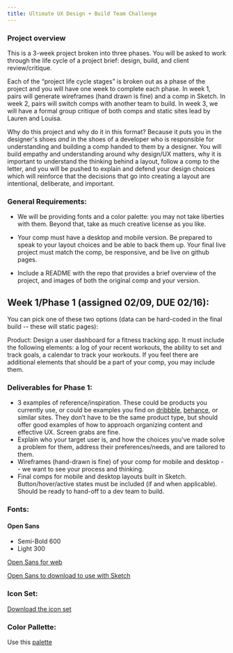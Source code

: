 ```yaml
---
title: Ultimate UX Design + Build Team Challenge
---
```


### Project overview

This is a 3-week project broken into three phases. You will be asked to work through the life cycle of a project brief: design, build, and client review/critique.

Each of the “project life cycle stages” is broken out as a phase of the project and you will have one week to complete each phase. In week 1, pairs will generate wireframes (hand drawn is fine) and a comp in Sketch. In week 2, pairs will switch comps with another team to build. In week 3, we will have a formal group critique of both comps and static sites lead by Lauren and Louisa.

Why do this project and why do it in this format? Because it puts you in the designer's shoes _and_ in the shoes of a developer who is responsible for understanding and building a comp handed to them by a designer. You will build empathy and understanding around why design/UX matters, why it is important to understand the thinking behind a layout, follow a comp to the letter, and you will be pushed to explain and defend your design choices which will reinforce that the decisions that go into creating a layout are intentional, deliberate, and important.

### General Requirements:

- We will be providing fonts and a color palette: you may not take liberties with them. Beyond that, take as much creative license as you like.

 - Your comp must have a desktop and mobile version. Be prepared to speak to your layout choices and be able to back them up.
Your final live project must match the comp, be responsive, and be live on github pages.

 - Include a README with the repo that provides a brief overview of the project, and images of both the original comp and your version.



## Week 1/Phase 1 (assigned 02/09, DUE 02/16):

You can pick one of these two options (data can be hard-coded in the final build -- these will static pages):

Product: Design a user dashboard for a fitness tracking app. It must include the following elements: a log of your recent workouts, the ability to set and track goals, a calendar to track your workouts. If you feel there are additional elements that should be a part of your comp, you may include them.

### Deliverables for Phase 1:

 - 3 examples of reference/inspiration. These could be products you currently use, or could be examples you find on [dribbble](https://dribbble.com/), [behance](https://www.behance.net/), or similar sites. They don’t have to be the same product type, but should offer good examples of how to approach organizing content and effective UX. Screen grabs are fine.
 - Explain who your target user is, and how the choices you’ve made solve a problem for them, address their preferences/needs, and are tailored to them.
 - Wireframes (hand-drawn is fine) of your comp for mobile and desktop -- we want to see your process and thinking.
 - Final comps for mobile and desktop layouts built in Sketch. Button/hover/active states must be included (if and when applicable). Should be ready to hand-off to a dev team to build.


### Fonts:

#### Open Sans

- Semi-Bold 600
- Light 300

[Open Sans for web](https://fonts.google.com/specimen/Open+Sans)

[Open Sans to download to use with Sketch](https://drive.google.com/drive/folders/0B_lPnjyMN6-CSzF5bGVpZXJPM2s?usp=sharing)

### Icon Set:

[Download the icon set](https://www.sketchappsources.com/free-source/2039-basic-icons-sketch-freebie-resource.html)

### Color Pallette:

Use this [palette](https://coolors.co/b8d8d8-7a9e9f-4f6367-eef5db-fe5f55)
